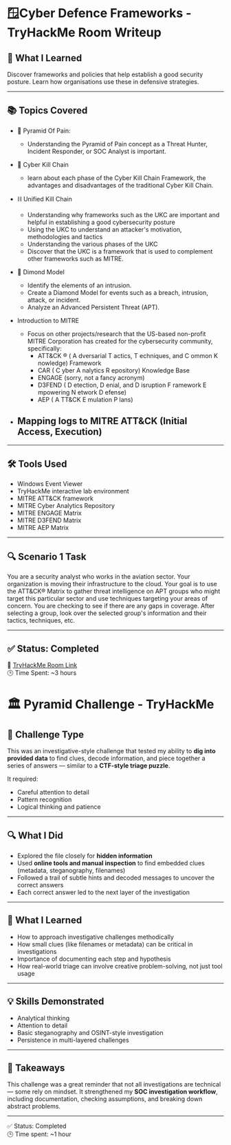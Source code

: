 # 🪟Cyber Defence Frameworks - TryHackMe Room Writeup

## 🧠 What I Learned

Discover frameworks and policies that help establish a good security posture. Learn how organisations use these in defensive strategies.

---

## 📚 Topics Covered

- 🔺 Pyramid Of Pain:
  - Understanding the Pyramid of Pain concept as a Threat Hunter, Incident Responder, or SOC Analyst is important.

- 🔗 Cyber Kill Chain
  - learn about each phase of the Cyber Kill Chain Framework, the advantages and disadvantages of the traditional Cyber Kill Chain. 
 
- ⛓️ Unified Kill Chain
  - Understanding why frameworks such as the UKC are important and helpful in establishing a good cybersecurity posture
  - Using the UKC to understand an attacker's motivation, methodologies and tactics
  - Understanding the various phases of the UKC
  - Discover that the UKC is a framework that is used to complement other frameworks such as MITRE.

- 💠 Dimond Model
  - Identify the elements of an intrusion. 
  - Create a Diamond Model for events such as a breach, intrusion, attack, or incident. 
  - Analyze an Advanced Persistent Threat (APT). 

- Introduction to MITRE
  - Focus on other projects/research that the US-based non-profit MITRE Corporation has created for the cybersecurity community, specifically:
    - ATT&CK ®  ( A dversarial  T actics,  T echniques,  and   C ommon  K nowledge) Framework
    - CAR ( C yber  A nalytics  R epository) Knowledge Base
    - ENGAGE  (sorry, not a fancy acronym)
    - D3FEND ( D etection,  D enial, and  D isruption  F ramework  E mpowering  N etwork  D efense)
    - AEP ( A TT&CK  E mulation  P lans)
    
- Mapping logs to MITRE ATT&CK (Initial Access, Execution)
  -   

---

## 🛠️ Tools Used

- Windows Event Viewer
- TryHackMe interactive lab environment
- MITRE ATT&CK framework
- MITRE Cyber Analytics Repository
- MITRE ENGAGE Matrix
- MITRE D3FEND Matrix
- MITRE AEP Matrix

---

## 🔍 Scenario 1 Task

You are a security analyst who works in the aviation sector. Your organization is moving their infrastructure to the cloud. Your goal is to use the ATT&CK® Matrix to gather threat intelligence on APT groups who might target this particular sector and use techniques targeting your areas of concern. You are checking to see if there are any gaps in coverage. After selecting a group, look over the selected group's information and their tactics, techniques, etc.

---

## ✅ Status: Completed

🔗 [TryHackMe Room Link]((https://tryhackme.com/room/mitre))  
🕒 Time Spent: ~3 hours

# 🏛️ Pyramid Challenge - TryHackMe

## 🧩 Challenge Type
This was an investigative-style challenge that tested my ability to **dig into provided data** to find clues, decode information, and piece together a series of answers — similar to a **CTF-style triage puzzle**.

It required:
- Careful attention to detail
- Pattern recognition
- Logical thinking and patience

---

## 🔍 What I Did

- Explored the file closely for **hidden information**
- Used **online tools and manual inspection** to find embedded clues (metadata, steganography, filenames)
- Followed a trail of subtle hints and decoded messages to uncover the correct answers
- Each correct answer led to the next layer of the investigation

---

## 🧠 What I Learned

- How to approach investigative challenges methodically
- How small clues (like filenames or metadata) can be critical in investigations
- Importance of documenting each step and hypothesis
- How real-world triage can involve creative problem-solving, not just tool usage

---

## 💡 Skills Demonstrated

- Analytical thinking
- Attention to detail
- Basic steganography and OSINT-style investigation
- Persistence in multi-layered challenges

---

## 📌 Takeaways

This challenge was a great reminder that not all investigations are technical — some rely on mindset. It strengthened my **SOC investigation workflow**, including documentation, checking assumptions, and breaking down abstract problems.

---

✅ Status: Completed  
🕒 Time spent: ~1 hour  

